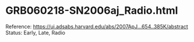 # GRB060218-SN2006aj_Radio.html

Reference: https://ui.adsabs.harvard.edu/abs/2007ApJ...654..385K/abstract
Status: Early, Late, Radio
